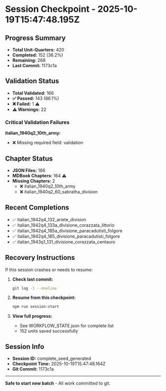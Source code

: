 # Session Checkpoint - 2025-10-19T15:47:48.195Z

## Progress Summary

- **Total Unit-Quarters:** 420
- **Completed:** 152 (36.2%)
- **Remaining:** 268
- **Last Commit:** 1173c1a

## Validation Status

- **Total Validated:** 166
- **✅ Passed:** 143 (86.1%)
- **❌ Failed:** 1 ⚠️
- **⚠️ Warnings:** 22

### Critical Validation Failures

**italian_1940q2_10th_army:**
  - ❌ Missing required field: validation

## Chapter Status

- **JSON Files:** 166
- **MDBook Chapters:** 164 ⚠️
- **Missing Chapters:** 2
  - ❌ italian_1940q2_10th_army
  - ❌ italian_1940q2_60_sabratha_division

## Recent Completions

- ✅ italian_1942q4_132_ariete_division
- ✅ italian_1942q4_133a_divisione_corazzata_littorio
- ✅ italian_1942q4_185a_divisione_paracadutisti_folgore
- ✅ italian_1942q4_185_divisione_paracadutisti_folgore
- ✅ italian_1943q1_131_divisione_corazzata_centauro

## Recovery Instructions

If this session crashes or needs to resume:

1. **Check last commit:**
   ```bash
   git log -1 --oneline
   ```

2. **Resume from this checkpoint:**
   ```bash
   npm run session:start
   ```

3. **View full progress:**
   - See WORKFLOW_STATE.json for complete list
   - 152 units saved successfully

## Session Info

- **Session ID:** complete_seed_generated
- **Checkpoint Time:** 2025-10-19T15:47:48.164Z
- **Git Commit:** 1173c1a

---

**Safe to start new batch** - All work committed to git.
